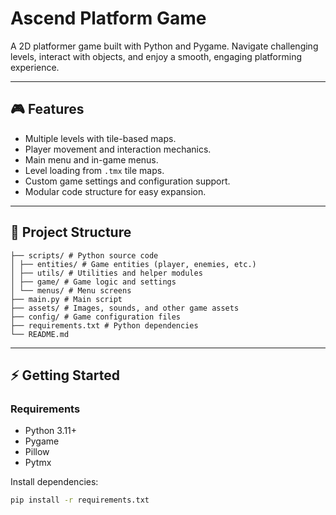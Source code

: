 # Ascend Platform Game

A 2D platformer game built with Python and Pygame. Navigate challenging levels, interact with objects, and enjoy a smooth, engaging platforming experience.

---

## 🎮 Features

- Multiple levels with tile-based maps.
- Player movement and interaction mechanics.
- Main menu and in-game menus.
- Level loading from `.tmx` tile maps.
- Custom game settings and configuration support.
- Modular code structure for easy expansion.

---

## 📂 Project Structure
```AscendPlatformGame/
├── scripts/ # Python source code
│ ├── entities/ # Game entities (player, enemies, etc.)
│ ├── utils/ # Utilities and helper modules
│ ├── game/ # Game logic and settings
│ └── menus/ # Menu screens
├── main.py # Main script
├── assets/ # Images, sounds, and other game assets
├── config/ # Game configuration files
├── requirements.txt # Python dependencies
└── README.md
```

---

## ⚡ Getting Started

### Requirements

- Python 3.11+
- Pygame
- Pillow
- Pytmx

Install dependencies:

```bash
pip install -r requirements.txt